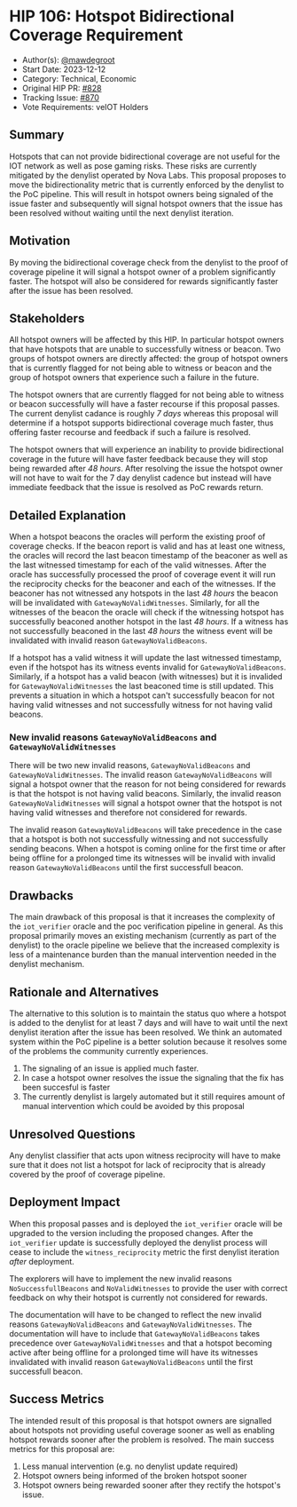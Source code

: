 # HIP 106: Hotspot Bidirectional Coverage Requirement

- Author(s): [@mawdegroot](https://github.com/mawdegroot)
- Start Date: 2023-12-12
- Category: Technical, Economic
- Original HIP PR: [#828](https://github.com/helium/HIP/pull/828)
- Tracking Issue: [#870](https://github.com/helium/HIP/issues/870)
- Vote Requirements: veIOT Holders

## Summary

[summary]: #summary

Hotspots that can not provide bidirectional coverage are not useful for the IOT network as well as pose gaming risks. These risks are currently mitigated by the denylist operated by Nova Labs. This proposal proposes to move the bidirectionality metric that is currently enforced by the denylist to the PoC pipeline. This will result in hotspot owners being signaled of the issue faster and subsequently will signal hotspot owners that the issue has been resolved without waiting until the next denylist iteration.

## Motivation

[motivation]: #motivation

By moving the bidirectional coverage check from the denylist to the proof of coverage pipeline it will signal a hotspot owner of a problem significantly faster. The hotspot will also be considered for rewards significantly faster after the issue has been resolved.

## Stakeholders

[stakeholders]: #stakeholders

All hotspot owners will be affected by this HIP. In particular hotspot owners that have hotspots that are unable to successfully witness or beacon. Two groups of hotspot owners are directly affected: the group of hotspot owners that is currently flagged for not being able to witness or beacon and the group of hotspot owners that experience such a failure in the future.

The hotspot owners that are currently flagged for not being able to witness or beacon successfully will have a faster recourse if this proposal passes. The current denylist cadance is roughly _7 days_ whereas this proposal will determine if a hotspot supports bidirectional coverage much faster, thus offering faster recourse and feedback if such a failure is resolved.

The hotspot owners that will experience an inability to provide bidirectional coverage in the future will have faster feedback because they will stop being rewarded after _48 hours_. After resolving the issue the hotspot owner will not have to wait for the 7 day denylist cadence but instead will have immediate feedback that the issue is resolved as PoC rewards return.

## Detailed Explanation

[detailed-explanation]: #detailed-explanation

When a hotspot beacons the oracles will perform the existing proof of coverage checks. If the beacon report is valid and has at least one witness, the oracles will record the last beacon timestamp of the beaconer as well as the last witnessed timestamp for each of the valid witnesses. After the oracle has successfully processed the proof of coverage event it will run the reciprocity checks for the beaconer and each of the witnesses. If the beaconer has not witnessed any hotspots in the last _48 hours_ the beacon will be invalidated with `GatewayNoValidWitnesses`. Similarly, for all the witnesses of the beacon the oracle will check if the witnessing hotspot has successfully beaconed another hotspot in the last _48 hours_. If a witness has not successfully beaconed in the last _48 hours_ the witness event will be invalidated with invalid reason `GatewayNoValidBeacons`.

If a hotspot has a valid witness it will update the last witnessed timestamp, even if the hotspot has its witness events invalid for `GatewayNoValidBeacons`. Similarly, if a hotspot has a valid beacon (with witnesses) but it is invalided for `GatewayNoValidWitnesses` the last beaconed time is still updated. This prevents a situation in which a hotspot can't successfully beacon for not having valid witnesses and not successfully witness for not having valid beacons.

### New invalid reasons `GatewayNoValidBeacons` and `GatewayNoValidWitnesses`

[detailed-explanation-new-invalid-reasons]: #detailed-explanation-new-invalid-reasons

There will be two new invalid reasons, `GatewayNoValidBeacons` and `GatewayNoValidWitnesses`. The invalid reason `GatewayNoValidBeacons` will signal a hotspot owner that the reason for not being considered for rewards is that the hotspot is not having valid beacons. Similarly, the invalid reason `GatewayNoValidWitnesses` will signal a hotspot owner that the hotspot is not having valid witnesses and therefore not considered for rewards.

The invalid reason `GatewayNoValidBeacons` will take precedence in the case that a hotspot is both not successfully witnessing and not successfully sending beacons. When a hotspot is coming online for the first time or after being offline for a prolonged time its witnesses will be invalid with invalid reason `GatewayNoValidBeacons` until the first successfull beacon.

## Drawbacks

[drawbacks]: #drawbacks

The main drawback of this proposal is that it increases the complexity of the `iot_verifier` oracle and the poc verification pipeline in general. As this proposal primarily moves an existing mechanism (currently as part of the denylist) to the oracle pipeline we believe that the increased complexity is less of a maintenance burden than the manual intervention needed in the denylist mechanism.

## Rationale and Alternatives

[rationale-and-alternatives]: #rationale-and-alternatives

The alternative to this solution is to maintain the status quo where a hotspot is added to the denylist for at least 7 days and will have to wait until the next denylist iteration after the issue has been resolved. We think an automated system within the PoC pipeline is a better solution because it resolves some of the problems the community currently experiences.

1. The signaling of an issue is applied much faster.
2. In case a hotspot owner resolves the issue the signaling that the fix has been succesful is faster
3. The currently denylist is largely automated but it still requires amount of manual intervention which could be avoided by this proposal

## Unresolved Questions

[unresolved-questions]: #unresolved-questions

Any denylist classifier that acts upon witness reciprocity will have to make sure that it does not list a hotspot for lack of reciprocity that is already covered by the proof of coverage pipeline.

## Deployment Impact

[deployment-impact]: #deployment-impact

When this proposal passes and is deployed the `iot_verifier` oracle will be upgraded to the version including the proposed changes. After the `iot_verifier` update is successfully deployed the denylist process will cease to include the `witness_reciprocity` metric the first denylist iteration _after_ deployment.

The explorers will have to implement the new invalid reasons `NoSuccessfullBeacons` and `NoValidWitnesses` to provide the user with correct feedback on why their hotspot is currently not considered for rewards.

The documentation will have to be changed to reflect the new invalid reasons `GatewayNoValidBeacons` and `GatewayNoValidWitnesses`. The documentation will have to include that `GatewayNoValidBeacons` takes precedence over `GatewayNoValidWitnesses` and that a hotspot becoming active after being offline for a prolonged time will have its witnesses invalidated with invalid reason `GatewayNoValidBeacons` until the first successfull beacon.

## Success Metrics

[success-metrics]: #success-metrics

The intended result of this proposal is that hotspot owners are signalled about hotspots not providing useful coverage sooner as well as enabling hotspot rewards sooner after the problem is resolved. The main success metrics for this proposal are:

1. Less manual intervention (e.g. no denylist update required)
2. Hotspot owners being informed of the broken hotspot sooner
3. Hotspot owners being rewarded sooner after they rectify the hotspot's issue.
